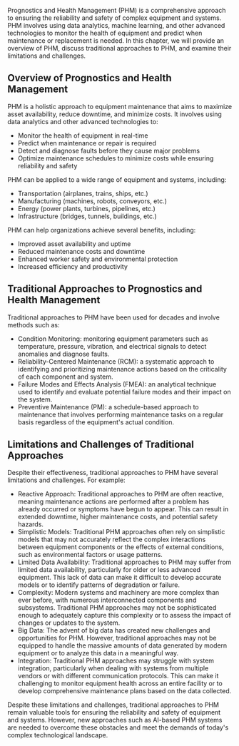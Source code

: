
Prognostics and Health Management (PHM) is a comprehensive approach to ensuring the reliability and safety of complex equipment and systems. PHM involves using data analytics, machine learning, and other advanced technologies to monitor the health of equipment and predict when maintenance or replacement is needed. In this chapter, we will provide an overview of PHM, discuss traditional approaches to PHM, and examine their limitations and challenges.

Overview of Prognostics and Health Management
---------------------------------------------

PHM is a holistic approach to equipment maintenance that aims to maximize asset availability, reduce downtime, and minimize costs. It involves using data analytics and other advanced technologies to:

* Monitor the health of equipment in real-time
* Predict when maintenance or repair is required
* Detect and diagnose faults before they cause major problems
* Optimize maintenance schedules to minimize costs while ensuring reliability and safety

PHM can be applied to a wide range of equipment and systems, including:

* Transportation (airplanes, trains, ships, etc.)
* Manufacturing (machines, robots, conveyors, etc.)
* Energy (power plants, turbines, pipelines, etc.)
* Infrastructure (bridges, tunnels, buildings, etc.)

PHM can help organizations achieve several benefits, including:

* Improved asset availability and uptime
* Reduced maintenance costs and downtime
* Enhanced worker safety and environmental protection
* Increased efficiency and productivity

Traditional Approaches to Prognostics and Health Management
-----------------------------------------------------------

Traditional approaches to PHM have been used for decades and involve methods such as:

* Condition Monitoring: monitoring equipment parameters such as temperature, pressure, vibration, and electrical signals to detect anomalies and diagnose faults.
* Reliability-Centered Maintenance (RCM): a systematic approach to identifying and prioritizing maintenance actions based on the criticality of each component and system.
* Failure Modes and Effects Analysis (FMEA): an analytical technique used to identify and evaluate potential failure modes and their impact on the system.
* Preventive Maintenance (PM): a schedule-based approach to maintenance that involves performing maintenance tasks on a regular basis regardless of the equipment's actual condition.

Limitations and Challenges of Traditional Approaches
----------------------------------------------------

Despite their effectiveness, traditional approaches to PHM have several limitations and challenges. For example:

* Reactive Approach: Traditional approaches to PHM are often reactive, meaning maintenance actions are performed after a problem has already occurred or symptoms have begun to appear. This can result in extended downtime, higher maintenance costs, and potential safety hazards.
* Simplistic Models: Traditional PHM approaches often rely on simplistic models that may not accurately reflect the complex interactions between equipment components or the effects of external conditions, such as environmental factors or usage patterns.
* Limited Data Availability: Traditional approaches to PHM may suffer from limited data availability, particularly for older or less advanced equipment. This lack of data can make it difficult to develop accurate models or to identify patterns of degradation or failure.
* Complexity: Modern systems and machinery are more complex than ever before, with numerous interconnected components and subsystems. Traditional PHM approaches may not be sophisticated enough to adequately capture this complexity or to assess the impact of changes or updates to the system.
* Big Data: The advent of big data has created new challenges and opportunities for PHM. However, traditional approaches may not be equipped to handle the massive amounts of data generated by modern equipment or to analyze this data in a meaningful way.
* Integration: Traditional PHM approaches may struggle with system integration, particularly when dealing with systems from multiple vendors or with different communication protocols. This can make it challenging to monitor equipment health across an entire facility or to develop comprehensive maintenance plans based on the data collected.

Despite these limitations and challenges, traditional approaches to PHM remain valuable tools for ensuring the reliability and safety of equipment and systems. However, new approaches such as AI-based PHM systems are needed to overcome these obstacles and meet the demands of today's complex technological landscape.
